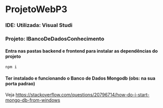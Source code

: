 # ProjetoWebP3
### IDE: Utilizada: Visual Studi
### Projeto: IBancoDeDadosConhecimento

#### Entra nas pastas backend e frontend para instalar as dependências do projeto
```
npm i
```
#### Ter instalado e funcionando o Banco de Dados Mongodb (obs: na sua porta padrao)
Veja https://stackoverflow.com/questions/20796714/how-do-i-start-mongo-db-from-windows
